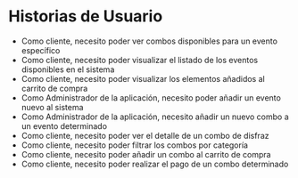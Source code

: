 # Historias de Usuario
- Como cliente, necesito poder ver combos disponibles para un evento específico
- Como cliente, necesito poder visualizar el listado de los eventos disponibles en el sistema
- Como cliente, necesito poder visualizar los elementos añadidos al carrito de compra
- Como Administrador de la aplicación, necesito poder añadir un evento nuevo al sistema
- Como Administrador de la aplicación, necesito añadir un nuevo combo a un evento determinado
- Como cliente, necesito poder ver el detalle de un combo de disfraz
- Como cliente, necesito poder filtrar los combos por categoría
- Como cliente, necesito poder añadir un combo al carrito de compra
- Como cliente, necesito poder realizar el pago de un combo determinado

